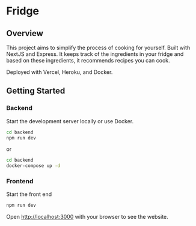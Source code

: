 # Fridge

## Overview
This project aims to simplify the process of cooking for yourself. Built with NextJS and Express. It keeps track of the ingredients in your fridge and based on these ingredients, it recommends recipes you can cook.

Deployed with Vercel, Heroku, and Docker.

## Getting Started

### Backend

Start the development server locally or use Docker.

```bash
cd backend
npm run dev
```

or

```bash
cd backend
docker-compose up -d
```

### Frontend

Start the front end 

```bash
npm run dev
```

Open [http://localhost:3000](http://localhost:3000) with your browser to see the website.
